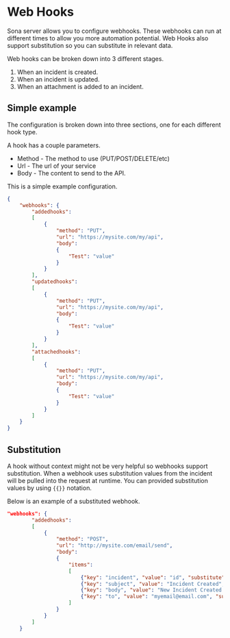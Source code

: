 # Web Hooks
Sona server allows you to configure webhooks. These webhooks can run at different times to allow you more automation potential. Web Hooks also support substitution so you can substitute in relevant data.

Web hooks can be broken down into 3 different stages.

1. When an incident is created.
2. When an incident is updated.
3. When an attachment is added to an incident.

## Simple example
The configuration is broken down into three sections, one for each different hook type.

A hook has a couple parameters.

* Method - The method to use (PUT/POST/DELETE/etc)
* Url - The url of your service
* Body - The content to send to the API.

This is a simple example configuration.

```json
{
    "webhooks": {
        "addedhooks":
        [
            {
		        "method": "PUT",
                "url": "https://mysite.com/my/api",
                "body":
		        {
		            "Test": "value"
		        }
            }
        ],
        "updatedhooks": 
        [
            {
		        "method": "PUT",
                "url": "https://mysite.com/my/api",
                "body":
		        {
		            "Test": "value"
		        }
            }
        ],
        "attachedhooks": 
        [
            {
		        "method": "PUT",
                "url": "https://mysite.com/my/api",
                "body":
		        {
		            "Test": "value"
		        }
            }
        ]
    }
}
```

## Substitution
A hook without context might not be very helpful so webhooks support substitution. When a webhook uses substitution values from the incident will be pulled into the request at runtime. You can provided substitution values by using `{{}}` notation.

Below is an example of a substituted webhook.
```json
"webhooks": {
        "addedhooks":
        [
            {
		        "method": "POST",
                "url": "http://mysite.com/email/send",
                "body":
		        {
		            "items":
		            [
		                {"key": "incident", "value": "id", "substitute": true},
		                {"key": "subject", "value": "Incident Created", "substitute": false},
                        {"key": "body", "value": "New Incident Created by {{reporter}} with description {{description}}.", "substitute": true},
                        {"key": "to", "value": "myemail@email.com", "substitute": false}
		            ]
		        }
            }
        ]
    }
```